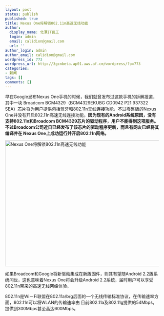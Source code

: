 ```yaml
---
layout: post
status: publish
published: true
title: Nexus One将解锁802.11n高速无线功能
author:
  display_name: 北漂IT民工
  login: admin
  email: calidion@gmail.com
  url: ''
author_login: admin
author_email: calidion@gmail.com
wordpress_id: 773
wordpress_url: http://3gcnbeta.ap01.aws.af.cm/wordpress/?p=773
categories:
- 新闻
tags: []
comments: []
---
```

<p>早在Google发布Nexus One手机的时候，我们就曾发布过这款手机的拆解报道，其中一块 Broadcom BCM4329（BCM4329EKUBG CD0942 P21 937322 SEA）芯片将为用户提供包括蓝牙和802.11n无线连接功能，不过零售版的Nexus One并没有开启802.11n高速无线连接功能。<strong>因为现有的Android系统原因，没有支持802.11n和Broadcom BCM4329芯片的驱动程序，用户不能得到这项服务。不过Broadcom公司近日已经发布了该芯片的驱动程序更新，而且有网友已经将其编译并在 Nexus One上成功运行并开启802.11n网络。</strong></p>
<p><a href="http://news.mydrivers.com/Img/20100425/08531454.jpg" target="_blank"><img src="http://img.cnbeta.com/newsimg/100425/09122201488778682.jpg" alt="Nexus One将解锁802.11n高速无线功能" width="550" height="413" /></a></p>
<p>如果Broadcom和Google将新驱动集成在新版固件，则其有望随Android 2.2版系统问世，这也意味着Nexus One将会升级Android 2.2系统，届时用户可以享受802.11n带来的高速无线网络体验。</p>
<p>802.11n是Wi－Fi联盟在802.11a/b/g后面的一个无线传输标准协议，在传输速率方面，802.11n可以将WLAN的传输速率由 目前802.11a及802.11g提供的54Mbps，提供到300Mbps甚至高达600Mbps。</p>
